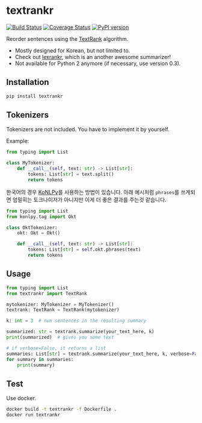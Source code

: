 # textrankr

[![Build Status](https://travis-ci.org/theeluwin/textrankr.svg?branch=master)](https://travis-ci.org/theeluwin/textrankr)
[![Coverage Status](https://coveralls.io/repos/github/theeluwin/textrankr/badge.svg?branch=master)](https://coveralls.io/github/theeluwin/textrankr?branch=master)
[![PyPI version](https://badge.fury.io/py/textrankr.svg)](https://badge.fury.io/py/textrankr)

Reorder sentences using the [TextRank](http://digital.library.unt.edu/ark:/67531/metadc30962/) algorithm.

* Mostly designed for Korean, but not limited to.
* Check out [lexrankr](https://github.com/theeluwin/lexrankr), which is an another awesome summarizer!
* Not available for Python 2 anymore (if necessary, use version 0.3).

## Installation

```bash
pip install textrankr
```

## Tokenizers

Tokenizers are not included. You have to implement it by yourself.

Example:

```python
from typing import List

class MyTokenizer:
    def __call__(self, text: str) -> List[str]:
        tokens: List[str] = text.split()
        return tokens
```

한국어의 경우 [KoNLPy](http://konlpy.org)를 사용하는 방법이 있습니다. 아래 예시처럼 `phrases`를 쓰게되면 엄밀히는 토크나이저가 아니지만 이게 더 좋은 결과를 주는것 같습니다.

```python
from typing import List
from konlpy.tag import Okt

class OktTokenizer:
    okt: Okt = Okt()

    def __call__(self, text: str) -> List[str]:
        tokens: List[str] = self.okt.phrases(text)
        return tokens
```

## Usage

```python
from typing import List
from textrankr import TextRank

mytokenizer: MyTokenizer = MyTokenizer()
textrank: TextRank = TextRank(mytokenizer)

k: int = 3  # num sentences in the resulting summary

summarized: str = textrank.summarize(your_text_here, k)
print(summarized)  # gives you some text

# if verbose=False, it returns a list
summaries: List[str] = textrank.summarize(your_text_here, k, verbose=False)
for summary in summaries:
    print(summary)
```

## Test

Use docker.

```bash
docker build -t textrankr -f Dockerfile .
docker run textrankr
```
